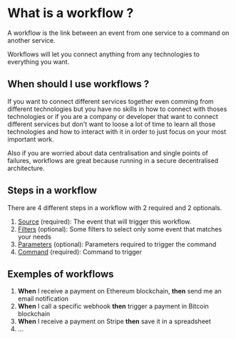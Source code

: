 # What is a workflow ?

A workflow is the link between an event from one service to a command on another service.

Workflows will let you connect anything from any technologies to everything you want.

## When should I use workflows ?

If you want to connect different services together even comming from different technologies but you have no skills in how to connect with thoses technologies or if you are a company or developer that want to connect different services but don't want to loose a lot of time to learn all those technologies and how to interact with it in order to just focus on your most important work. 

Also if you are worried about data centralisation and single points of failures, workflows are great because running in a secure decentralised architecture.

## Steps in a workflow

There are 4 different steps in a workflow with 2 required and 2 optionals.

1. [Source](./source.md) (required): The event that will trigger this workflow. 
2. [Filters](./filters.md) (optional): Some filters to select only some event that matches your needs
3. [Parameters](./parameters.md) (optional): Parameters required to trigger the command
4. [Command](./command.md) (required): Command to trigger

## Exemples of workflows

1. **When** I receive a payment on Ethereum blockchain, **then** send me an email notification
2. **When** I call a specific webhook **then** trigger a payment in Bitcoin blockchain
3. **When** I receive a payment on Stripe **then** save it in a spreadsheet
4. ...